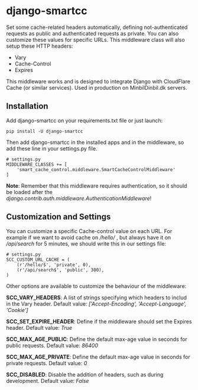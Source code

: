 # django-smartcc
Set some cache-related headers automatically, defining not-authenticated
requests as public and authenticated requests as private. You can also customize these values for specific URLs. This middleware class will also setup these HTTP headers:

* Vary
* Cache-Control
* Expires

This middleware works and is designed to integrate Django with CloudFlare Cache (or similar services). Used in production on MinbilDinbil.dk servers. 

## Installation
Add django-smartcc on your requirements.txt file or just launch:

    pip install -U django-smartcc
   
Then add django-smartcc in the installed apps and in the middleware, so add these line in your settings.py file.

    # settings.py
    MIDDLEWARE_CLASSES += [
        'smart_cache_control.middleware.SmartCacheControlMiddleware'
    ]

**Note**: Remember that this middleware requires authentication, so it should be loaded after the *django.contrib.auth.middleware.AuthenticationMiddleware*!
    

## Customization and Settings
You can customize a specific Cache-control value on each URL. For example
if we want to avoid cache on */hello/* , but always have it on */api/search* for 5 minutes, we should write this in our settings file:

    # settings.py
    SCC_CUSTOM_URL_CACHE = (
        (r'/hello/$', 'private', 0),
        (r'/api/search$', 'public', 300),
    )

Other options are available to customize the behaviour of the middleware:

**SCC_VARY_HEADERS**: A list of strings specifying which headers to includ in
                  the Vary header. Default value: *['Accept-Encoding', 'Accept-Language', 'Cookie']*

**SCC_SET_EXPIRE_HEADER**: Define if the middleware should set the Expires
                       header. Default value: *True*

**SCC_MAX_AGE_PUBLIC**: Define the default max-age value in seconds for public
                    requests. Default value: *86400*

**SCC_MAX_AGE_PRIVATE**: Define the default max-age value in seconds for
                     private requests. Default value: *0*

**SCC_DISABLED**: Disable the addition of headers, such as during development.
              Default value: *False*